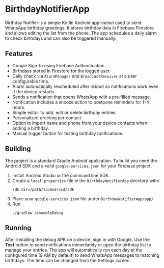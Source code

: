 # BirthdayNotifierApp

Birthday Notifier is a simple Kotlin Android application used to send WhatsApp birthday greetings. It stores birthday data in Firebase Firestore and allows editing the list from the phone. The app schedules a daily alarm to check birthdays and can also be triggered manually.

## Features

- Google Sign-In using Firebase Authentication.
- Birthdays stored in Firestore for the logged user.
- Daily check via `AlarmManager` and `BroadcastReceiver` at a user configurable time.
- Alarm automatically rescheduled after reboot so notifications work even if the device restarts.
- Sends a notification that opens WhatsApp with a pre‑filled message.
- Notification includes a snooze action to postpone reminders for 1–4 hours.
- Simple editor to add, edit or delete birthday entries.
- Personalized greeting per contact.
- Option to import name and phone from your device contacts when adding a birthday.
- Manual trigger button for testing birthday notifications.

## Building

The project is a standard Gradle Android application. To build you need the Android SDK and a valid `google-services.json` for your Firebase project.

1. Install Android Studio or the command line SDK.
2. Create a `local.properties` file in the `BirthdayNotifierApp` directory with:
   ```
   sdk.dir=/path/to/Android/sdk
   ```
3. Place your `google-services.json` file under `BirthdayNotifierApp/app/`.
4. Run:
   ```
   ./gradlew assembleDebug
   ```

## Running

After installing the debug APK on a device, sign in with Google. Use the **Test** button to send notifications immediately or open the birthday list to manage your entries. The app will automatically run each day at the configured time (9 AM by default) to send WhatsApp messages to matching birthdays. The time can be changed from the Settings screen.


